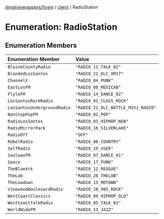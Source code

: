 [@nativewrappers/fivem](../../README.md) / [client](../README.md) / RadioStation

# Enumeration: RadioStation

## Enumeration Members

| Enumeration Member | Value |
| :------ | :------ |
| `BlaineCountyRadio` | `"RADIO_11_TALK_02"` |
| `BlondedLosSantos` | `"RADIO_21_DLC_XM17"` |
| `ChannelX` | `"RADIO_04_PUNK"` |
| `EastLosFM` | `"RADIO_08_MEXICAN"` |
| `FlyloFM` | `"RADIO_14_DANCE_02"` |
| `LosSantosRockRadio` | `"RADIO_01_CLASS_ROCK"` |
| `LosSantosUndergroundRadio` | `"RADIO_22_DLC_BATTLE_MIX1_RADIO"` |
| `NonStopPopFM` | `"RADIO_02_POP"` |
| `RadioLosSantos` | `"RADIO_03_HIPHOP_NEW"` |
| `RadioMirrorPark` | `"RADIO_16_SILVERLAKE"` |
| `RadioOff` | `"OFF"` |
| `RebelRadio` | `"RADIO_06_COUNTRY"` |
| `SelfRadio` | `"RADIO_19_USER"` |
| `SoulwaxFM` | `"RADIO_07_DANCE_01"` |
| `Space` | `"RADIO_17_FUNK"` |
| `TheBlueArk` | `"RADIO_12_REGGAE"` |
| `TheLab` | `"RADIO_20_THELAB"` |
| `TheLowdown` | `"RADIO_15_MOTOWN"` |
| `VinewoodBoulevardRadio` | `"RADIO_18_90S_ROCK"` |
| `WestCoastClassics` | `"RADIO_09_HIPHOP_OLD"` |
| `WestCoastTalkRadio` | `"RADIO_05_TALK_01"` |
| `WorldWideFM` | `"RADIO_13_JAZZ"` |
